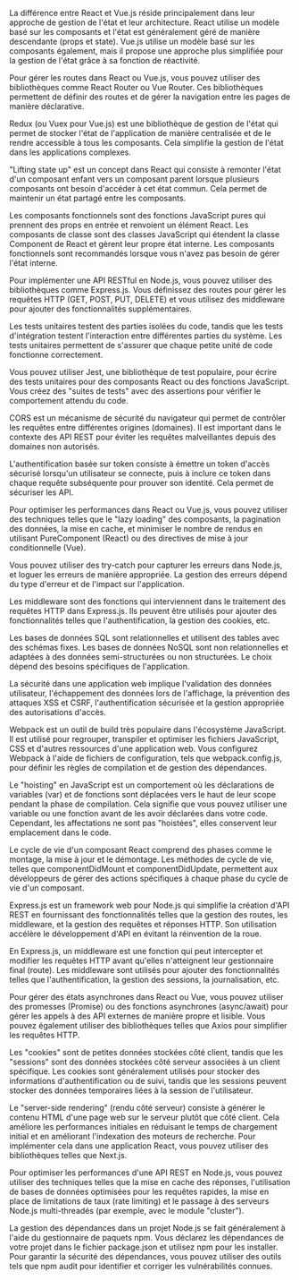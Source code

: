 La différence entre React et Vue.js réside principalement dans leur approche de gestion de l'état et leur architecture. React utilise un modèle basé sur les composants et l'état est généralement géré de manière descendante (props et state). Vue.js utilise un modèle basé sur les composants également, mais il propose une approche plus simplifiée pour la gestion de l'état grâce à sa fonction de réactivité.

Pour gérer les routes dans React ou Vue.js, vous pouvez utiliser des bibliothèques comme React Router ou Vue Router. Ces bibliothèques permettent de définir des routes et de gérer la navigation entre les pages de manière déclarative.

Redux (ou Vuex pour Vue.js) est une bibliothèque de gestion de l'état qui permet de stocker l'état de l'application de manière centralisée et de le rendre accessible à tous les composants. Cela simplifie la gestion de l'état dans les applications complexes.

"Lifting state up" est un concept dans React qui consiste à remonter l'état d'un composant enfant vers un composant parent lorsque plusieurs composants ont besoin d'accéder à cet état commun. Cela permet de maintenir un état partagé entre les composants.

Les composants fonctionnels sont des fonctions JavaScript pures qui prennent des props en entrée et renvoient un élément React. Les composants de classe sont des classes JavaScript qui étendent la classe Component de React et gèrent leur propre état interne. Les composants fonctionnels sont recommandés lorsque vous n'avez pas besoin de gérer l'état interne.

Pour implémenter une API RESTful en Node.js, vous pouvez utiliser des bibliothèques comme Express.js. Vous définissez des routes pour gérer les requêtes HTTP (GET, POST, PUT, DELETE) et vous utilisez des middleware pour ajouter des fonctionnalités supplémentaires.

Les tests unitaires testent des parties isolées du code, tandis que les tests d'intégration testent l'interaction entre différentes parties du système. Les tests unitaires permettent de s'assurer que chaque petite unité de code fonctionne correctement.

Vous pouvez utiliser Jest, une bibliothèque de test populaire, pour écrire des tests unitaires pour des composants React ou des fonctions JavaScript. Vous créez des "suites de tests" avec des assertions pour vérifier le comportement attendu du code.

CORS est un mécanisme de sécurité du navigateur qui permet de contrôler les requêtes entre différentes origines (domaines). Il est important dans le contexte des API REST pour éviter les requêtes malveillantes depuis des domaines non autorisés.

L'authentification basée sur token consiste à émettre un token d'accès sécurisé lorsqu'un utilisateur se connecte, puis à inclure ce token dans chaque requête subséquente pour prouver son identité. Cela permet de sécuriser les API.

Pour optimiser les performances dans React ou Vue.js, vous pouvez utiliser des techniques telles que le "lazy loading" des composants, la pagination des données, la mise en cache, et minimiser le nombre de rendus en utilisant PureComponent (React) ou des directives de mise à jour conditionnelle (Vue).

Vous pouvez utiliser des try-catch pour capturer les erreurs dans Node.js, et loguer les erreurs de manière appropriée. La gestion des erreurs dépend du type d'erreur et de l'impact sur l'application.

Les middleware sont des fonctions qui interviennent dans le traitement des requêtes HTTP dans Express.js. Ils peuvent être utilisés pour ajouter des fonctionnalités telles que l'authentification, la gestion des cookies, etc.

Les bases de données SQL sont relationnelles et utilisent des tables avec des schémas fixes. Les bases de données NoSQL sont non relationnelles et adaptées à des données semi-structurées ou non structurées. Le choix dépend des besoins spécifiques de l'application.

La sécurité dans une application web implique l'validation des données utilisateur, l'échappement des données lors de l'affichage, la prévention des attaques XSS et CSRF, l'authentification sécurisée et la gestion appropriée des autorisations d'accès.

Webpack est un outil de build très populaire dans l'écosystème JavaScript. Il est utilisé pour regrouper, transpiler et optimiser les fichiers JavaScript, CSS et d'autres ressources d'une application web. Vous configurez Webpack à l'aide de fichiers de configuration, tels que webpack.config.js, pour définir les règles de compilation et de gestion des dépendances.

Le "hoisting" en JavaScript est un comportement où les déclarations de variables (var) et de fonctions sont déplacées vers le haut de leur scope pendant la phase de compilation. Cela signifie que vous pouvez utiliser une variable ou une fonction avant de les avoir déclarées dans votre code. Cependant, les affectations ne sont pas "hoistées", elles conservent leur emplacement dans le code.

Le cycle de vie d'un composant React comprend des phases comme le montage, la mise à jour et le démontage. Les méthodes de cycle de vie, telles que componentDidMount et componentDidUpdate, permettent aux développeurs de gérer des actions spécifiques à chaque phase du cycle de vie d'un composant.

Express.js est un framework web pour Node.js qui simplifie la création d'API REST en fournissant des fonctionnalités telles que la gestion des routes, les middleware, et la gestion des requêtes et réponses HTTP. Son utilisation accélère le développement d'API en évitant la réinvention de la roue.

En Express.js, un middleware est une fonction qui peut intercepter et modifier les requêtes HTTP avant qu'elles n'atteignent leur gestionnaire final (route). Les middleware sont utilisés pour ajouter des fonctionnalités telles que l'authentification, la gestion des sessions, la journalisation, etc.

Pour gérer des états asynchrones dans React ou Vue, vous pouvez utiliser des promesses (Promise) ou des fonctions asynchrones (async/await) pour gérer les appels à des API externes de manière propre et lisible. Vous pouvez également utiliser des bibliothèques telles que Axios pour simplifier les requêtes HTTP.

Les "cookies" sont de petites données stockées côté client, tandis que les "sessions" sont des données stockées côté serveur associées à un client spécifique. Les cookies sont généralement utilisés pour stocker des informations d'authentification ou de suivi, tandis que les sessions peuvent stocker des données temporaires liées à la session de l'utilisateur.

Le "server-side rendering" (rendu côté serveur) consiste à générer le contenu HTML d'une page web sur le serveur plutôt que côté client. Cela améliore les performances initiales en réduisant le temps de chargement initial et en améliorant l'indexation des moteurs de recherche. Pour implémenter cela dans une application React, vous pouvez utiliser des bibliothèques telles que Next.js.

Pour optimiser les performances d'une API REST en Node.js, vous pouvez utiliser des techniques telles que la mise en cache des réponses, l'utilisation de bases de données optimisées pour les requêtes rapides, la mise en place de limitations de taux (rate limiting) et le passage à des serveurs Node.js multi-threadés (par exemple, avec le module "cluster").

La gestion des dépendances dans un projet Node.js se fait généralement à l'aide du gestionnaire de paquets npm. Vous déclarez les dépendances de votre projet dans le fichier package.json et utilisez npm pour les installer. Pour garantir la sécurité des dépendances, vous pouvez utiliser des outils tels que npm audit pour identifier et corriger les vulnérabilités connues.
